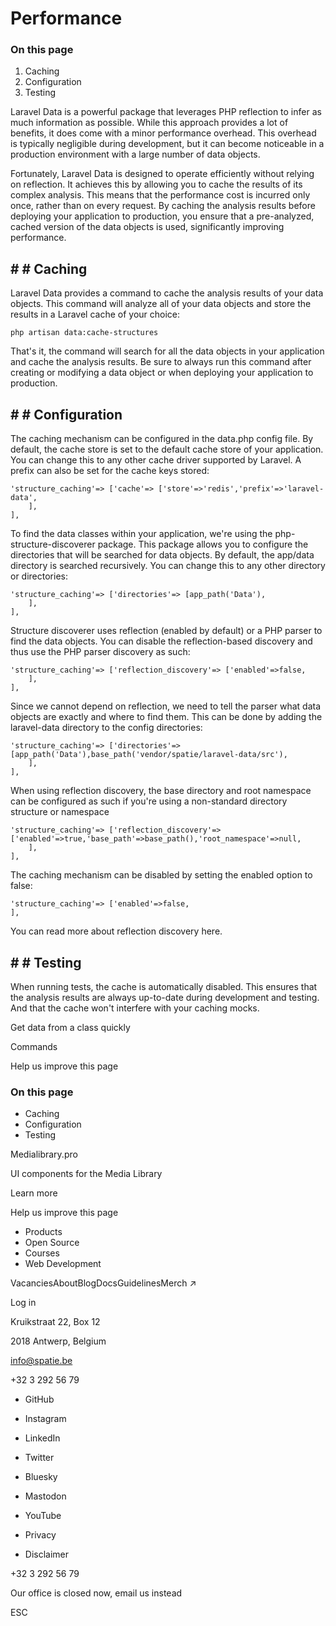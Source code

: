 # Performance

### On this page

1. Caching
2. Configuration
3. Testing

Laravel Data is a powerful package that leverages PHP reflection to infer as much information as possible. While this approach provides a lot of benefits, it does come with a minor performance overhead. This overhead is typically negligible during development, but it can become noticeable in a production environment with a large number of data objects.

Fortunately, Laravel Data is designed to operate efficiently without relying on reflection. It achieves this by allowing you to cache the results of its complex analysis. This means that the performance cost is incurred only once, rather than on every request. By caching the analysis results before deploying your application to production, you ensure that a pre-analyzed, cached version of the data objects is used, significantly improving performance.

## # # Caching

Laravel Data provides a command to cache the analysis results of your data objects. This command will analyze all of your data objects and store the results in a Laravel cache of your choice:

```
php artisan data:cache-structures
```

That's it, the command will search for all the data objects in your application and cache the analysis results. Be sure to always run this command after creating or modifying a data object or when deploying your application to production.

## # # Configuration

The caching mechanism can be configured in the data.php config file. By default, the cache store is set to the default cache store of your application. You can change this to any other cache driver supported by Laravel. A prefix can also be set for the cache keys stored:

```
'structure_caching'=> ['cache'=> ['store'=>'redis','prefix'=>'laravel-data',
    ],
],
```

To find the data classes within your application, we're using the php-structure-discoverer package. This package allows you to configure the directories that will be searched for data objects. By default, the app/data directory is searched recursively. You can change this to any other directory or directories:

```
'structure_caching'=> ['directories'=> [app_path('Data'),
    ],
],
```

Structure discoverer uses reflection (enabled by default) or a PHP parser to find the data objects. You can disable the reflection-based discovery and thus use the PHP parser discovery as such:

```
'structure_caching'=> ['reflection_discovery'=> ['enabled'=>false,
    ],
],
```

Since we cannot depend on reflection, we need to tell the parser what data objects are exactly and where to find them. This can be done by adding the laravel-data directory to the config directories:

```
'structure_caching'=> ['directories'=> [app_path('Data'),base_path('vendor/spatie/laravel-data/src'),
    ],
],
```

When using reflection discovery, the base directory and root namespace can be configured as such if you're using a non-standard directory structure or namespace

```
'structure_caching'=> ['reflection_discovery'=> ['enabled'=>true,'base_path'=>base_path(),'root_namespace'=>null,
    ],
],
```

The caching mechanism can be disabled by setting the enabled option to false:

```
'structure_caching'=> ['enabled'=>false,
],
```

You can read more about reflection discovery here.

## # # Testing

When running tests, the cache is automatically disabled. This ensures that the analysis results are always up-to-date during development and testing. And that the cache won't interfere with your caching mocks.

Get data from a class quickly

Commands

Help us improve this page

### On this page

- Caching
- Configuration
- Testing

Medialibrary.pro

UI components for the Media Library

Learn more

Help us improve this page

- Products
- Open Source
- Courses
- Web Development

VacanciesAboutBlogDocsGuidelinesMerch ↗

Log in

Kruikstraat 22, Box 12

2018 Antwerp, Belgium

info@spatie.be

+32 3 292 56 79

- GitHub
- Instagram
- LinkedIn
- Twitter
- Bluesky
- Mastodon
- YouTube

- Privacy
- Disclaimer

+32 3 292 56 79

Our office is closed now, email us instead

ESC